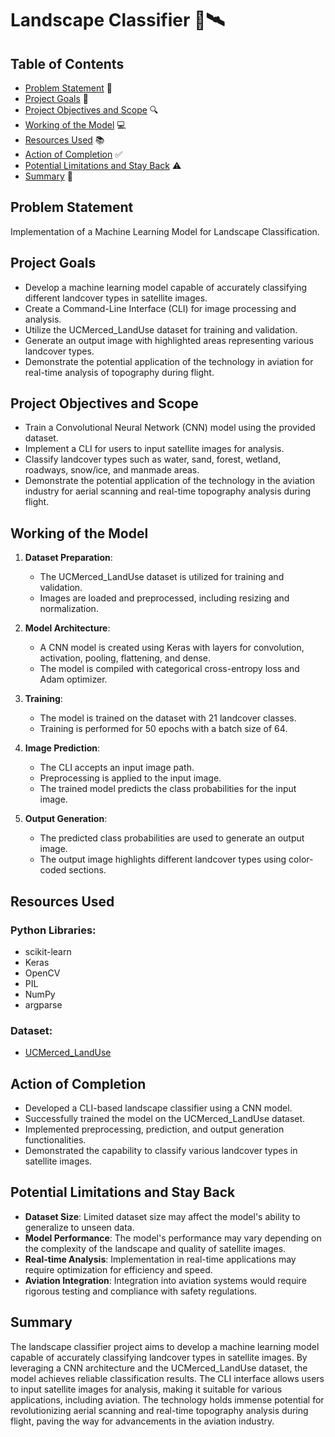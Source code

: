 # Landscape Classifier 🌿🛰️

## Table of Contents
- [Problem Statement](#problem-statement) 🎯
- [Project Goals](#project-goals) 🌟
- [Project Objectives and Scope](#project-objectives-and-scope) 🔍
- [Working of the Model](#working-of-the-model) 💻
- [Resources Used](#resources-used) 📚
- [Action of Completion](#action-of-completion) ✅
- [Potential Limitations and Stay Back](#potential-limitations-and-stay-back) ⚠️
- [Summary](#summary) 📝

## Problem Statement
Implementation of a Machine Learning Model for Landscape Classification.

## Project Goals
- Develop a machine learning model capable of accurately classifying different landcover types in satellite images.
- Create a Command-Line Interface (CLI) for image processing and analysis.
- Utilize the UCMerced_LandUse dataset for training and validation.
- Generate an output image with highlighted areas representing various landcover types.
- Demonstrate the potential application of the technology in aviation for real-time analysis of topography during flight.

## Project Objectives and Scope
- Train a Convolutional Neural Network (CNN) model using the provided dataset.
- Implement a CLI for users to input satellite images for analysis.
- Classify landcover types such as water, sand, forest, wetland, roadways, snow/ice, and manmade areas.
- Demonstrate the potential application of the technology in the aviation industry for aerial scanning and real-time topography analysis during flight.

## Working of the Model
1. **Dataset Preparation**:
   - The UCMerced_LandUse dataset is utilized for training and validation.
   - Images are loaded and preprocessed, including resizing and normalization.
   
2. **Model Architecture**:
   - A CNN model is created using Keras with layers for convolution, activation, pooling, flattening, and dense.
   - The model is compiled with categorical cross-entropy loss and Adam optimizer.

3. **Training**:
   - The model is trained on the dataset with 21 landcover classes.
   - Training is performed for 50 epochs with a batch size of 64.

4. **Image Prediction**:
   - The CLI accepts an input image path.
   - Preprocessing is applied to the input image.
   - The trained model predicts the class probabilities for the input image.

5. **Output Generation**:
   - The predicted class probabilities are used to generate an output image.
   - The output image highlights different landcover types using color-coded sections.

## Resources Used
### Python Libraries:
- scikit-learn
- Keras
- OpenCV
- PIL
- NumPy
- argparse

### Dataset:
- [UCMerced_LandUse](http://weegee.vision.ucmerced.edu/datasets/landuse.html)

## Action of Completion
- Developed a CLI-based landscape classifier using a CNN model.
- Successfully trained the model on the UCMerced_LandUse dataset.
- Implemented preprocessing, prediction, and output generation functionalities.
- Demonstrated the capability to classify various landcover types in satellite images.

## Potential Limitations and Stay Back
- **Dataset Size**: Limited dataset size may affect the model's ability to generalize to unseen data.
- **Model Performance**: The model's performance may vary depending on the complexity of the landscape and quality of satellite images.
- **Real-time Analysis**: Implementation in real-time applications may require optimization for efficiency and speed.
- **Aviation Integration**: Integration into aviation systems would require rigorous testing and compliance with safety regulations.

## Summary
The landscape classifier project aims to develop a machine learning model capable of accurately classifying landcover types in satellite images. By leveraging a CNN architecture and the UCMerced_LandUse dataset, the model achieves reliable classification results. The CLI interface allows users to input satellite images for analysis, making it suitable for various applications, including aviation. The technology holds immense potential for revolutionizing aerial scanning and real-time topography analysis during flight, paving the way for advancements in the aviation industry.
